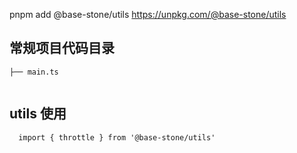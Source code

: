 pnpm add @base-stone/utils
https://unpkg.com/@base-stone/utils

## 常规项目代码目录

```
├── main.ts
    
```

## utils 使用
```
  import { throttle } from '@base-stone/utils' 
```
